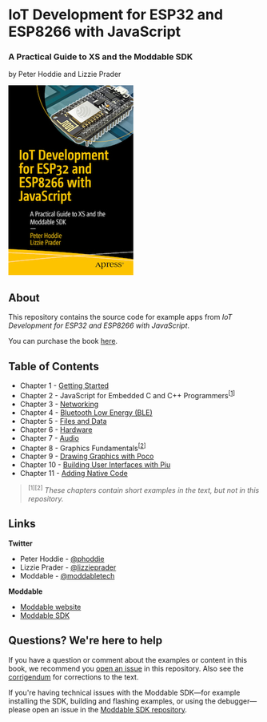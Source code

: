# IoT Development for ESP32 and ESP8266 with JavaScript
### A Practical Guide to XS and the Moddable SDK

by Peter Hoddie and Lizzie Prader

![Book cover](./images/cover.jpg)

## About

This repository contains the source code for example apps from *IoT Development for ESP32 and ESP8266 with JavaScript*.

You can purchase the book [here](https://www.keplers.com/book/9781484250693).

## Table of Contents

* Chapter 1 - [Getting Started](./ch1-gettingstarted)
* Chapter 2 - JavaScript for Embedded C and C++ Programmers<sup>[[1](#footnotes)]</sup>
* Chapter 3 - [Networking](./ch3-network)
* Chapter 4 - [Bluetooth Low Energy (BLE)](./ch4-ble)
* Chapter 5 - [Files and Data](./ch5-files)
* Chapter 6 - [Hardware](./ch6-hardware)
* Chapter 7 - [Audio](./ch7-audio)
* Chapter 8 - Graphics Fundamentals<sup>[[2](#footnotes)]</sup> 
* Chapter 9 - [Drawing Graphics with Poco](./ch9-poco)
* Chapter 10 - [Building User Interfaces with Piu](./ch10-piu)
* Chapter 11 - [Adding Native Code](./ch11-native)

<a id="footnotes"></a>
> <sup>[1][2]</sup> *These chapters contain short examples in the text, but not in this repository.*<BR>

## Links

**Twitter**

* Peter Hoddie - [@phoddie](https://twitter.com/phoddie) 
* Lizzie Prader - [@lizzieprader](https://twitter.com/lizzieprader) 
* Moddable - [@moddabletech](https://twitter.com/moddabletech)

**Moddable**

* [Moddable website](https://www.moddable.com)
* [Moddable SDK](https://github.com/Moddable-OpenSource/moddable/)

## Questions? We're here to help

If you have a question or comment about the examples or content in this book, we recommend you [open an issue](https://github.com/Moddable-OpenSource/iot-product-dev-book/issues) in this repository. Also see the [corrigendum](./corrigendum.md) for corrections to the text.

If you're having technical issues with the Moddable SDK—for example installing the SDK, building and flashing examples, or using the debugger—please open an issue in the [Moddable SDK repository](https://github.com/Moddable-OpenSource/moddable/).